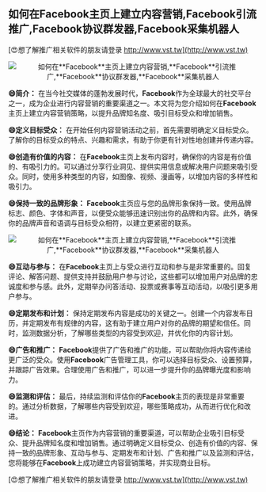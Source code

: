 ## **如何在**Facebook**主页上建立内容营销,**Facebook**引流推广,**Facebook**协议群发器,**Facebook**采集机器人**

[😍想了解推广相关软件的朋友请登录 http://www.vst.tw](http://www.vst.tw)

 <center><img src="https://vst.tw/MP4/tuiguang/png/6.png" alt="如何在**Facebook**主页上建立内容营销,**Facebook**引流推广,**Facebook**协议群发器,**Facebook**采集机器人"></center>

**😄简介：**
在当今社交媒体的蓬勃发展时代，**Facebook**作为全球最大的社交平台之一，成为企业进行内容营销的重要渠道之一。本文将为您介绍如何在**Facebook**主页上建立内容营销策略，以提升品牌知名度、吸引目标受众和增加销售。

**😄定义目标受众：**
在开始任何内容营销活动之前，首先需要明确定义目标受众。了解你的目标受众的特点、兴趣和需求，有助于你更有针对性地创建并传递内容。

**😄创造有价值的内容：**
在**Facebook**主页上发布内容时，确保你的内容是有价值的、有吸引力的。可以通过分享行业洞见、提供实用信息或解决用户问题来吸引受众。同时，使用多种类型的内容，如图像、视频、漫画等，以增加内容的多样性和吸引力。

**😄保持一致的品牌形象：**
**Facebook**主页应与您的品牌形象保持一致。使用品牌标志、颜色、字体和声音，以便受众能够迅速识别出你的品牌和内容。此外，确保你的品牌声音和语调与目标受众相符，以建立更紧密的联系。

 <center><img src="https://vst.tw/MP4/tuiguang/png/6.png" alt="如何在**Facebook**主页上建立内容营销,**Facebook**引流推广,**Facebook**协议群发器,**Facebook**采集机器人"></center>

**😄互动与参与：**
在**Facebook**主页上与受众进行互动和参与是非常重要的。回复评论、解答问题、提供支持并鼓励用户参与讨论，这些都可以增加用户对品牌的忠诚度和参与感。此外，定期举办问答活动、投票或赛事等互动活动，以吸引更多用户参与。

**😄定期发布和计划：**
保持定期发布内容是成功的关键之一。创建一个内容发布日历，并定期发布有规律的内容，这有助于建立用户对你的品牌的期望和信任。同时，监测数据分析，了解哪些类型的内容受到欢迎，并优化你的内容计划。

**😄广告和推广：**
**Facebook**提供了广告和推广的功能，可以帮助你将内容传递给更广泛的受众。使用**Facebook**广告管理工具，你可以选择目标受众、设置预算，并跟踪广告效果。合理使用广告和推广，可以进一步提升你的品牌曝光度和影响力。

**😄监测和评估：**
最后，持续监测和评估你的**Facebook**主页的表现是非常重要的。通过分析数据，了解哪些内容受到欢迎，哪些策略成功，从而进行优化和改进。

**😄结论：**
**Facebook**主页作为内容营销的重要渠道，可以帮助企业吸引目标受众、提升品牌知名度和增加销售。通过明确定义目标受众、创造有价值的内容、保持一致的品牌形象、互动与参与、定期发布和计划、广告和推广以及监测和评估，您将能够在**Facebook**上成功建立内容营销策略，并实现商业目标。

[😍想了解推广相关软件的朋友请登录 http://www.vst.tw](http://www.vst.tw)



